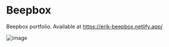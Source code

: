 # Beepbox
 Beepbox portfolio.
 Available at https://erik-beepbox.netlify.app/
 
![image](https://github.com/Eikei7/Beepbox/assets/69363348/9079fb98-2372-485b-b1b9-dfa174722c97)
